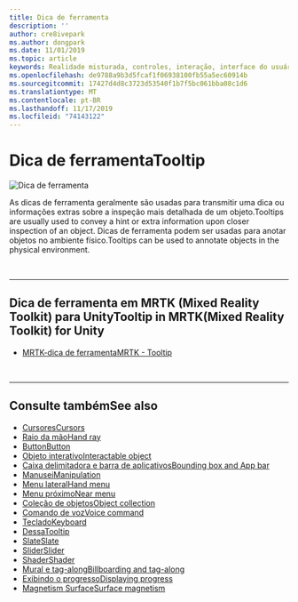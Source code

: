 ```yaml
---
title: Dica de ferramenta
description: ''
author: cre8ivepark
ms.author: dongpark
ms.date: 11/01/2019
ms.topic: article
keywords: Realidade misturada, controles, interação, interface do usuário, UX
ms.openlocfilehash: de9788a9b3d5fcaf1f06938100fb55a5ec60914b
ms.sourcegitcommit: 17427d4d8c3723d53540f1b7f5bc061bba08c1d6
ms.translationtype: MT
ms.contentlocale: pt-BR
ms.lasthandoff: 11/17/2019
ms.locfileid: "74143122"
---
```

# <a name="tooltip"></a><span data-ttu-id="ddd5c-103">Dica de ferramenta</span><span class="sxs-lookup"><span data-stu-id="ddd5c-103">Tooltip</span></span>

![Dica de ferramenta](images/UX/UX_Hero_Tooltip.jpg)

<span data-ttu-id="ddd5c-105">As dicas de ferramenta geralmente são usadas para transmitir uma dica ou informações extras sobre a inspeção mais detalhada de um objeto.</span><span class="sxs-lookup"><span data-stu-id="ddd5c-105">Tooltips are usually used to convey a hint or extra information upon closer inspection of an object.</span></span> <span data-ttu-id="ddd5c-106">Dicas de ferramenta podem ser usadas para anotar objetos no ambiente físico.</span><span class="sxs-lookup"><span data-stu-id="ddd5c-106">Tooltips can be used to annotate objects in the physical environment.</span></span>

<br>

---

## <a name="tooltip-in-mrtkmixed-reality-toolkit-for-unity"></a><span data-ttu-id="ddd5c-107">Dica de ferramenta em MRTK (Mixed Reality Toolkit) para Unity</span><span class="sxs-lookup"><span data-stu-id="ddd5c-107">Tooltip in MRTK(Mixed Reality Toolkit) for Unity</span></span>

* [<span data-ttu-id="ddd5c-108">MRTK-dica de ferramenta</span><span class="sxs-lookup"><span data-stu-id="ddd5c-108">MRTK - Tooltip</span></span>](https://microsoft.github.io/MixedRealityToolkit-Unity/Documentation/README_Tooltip.html)

<br>

---

## <a name="see-also"></a><span data-ttu-id="ddd5c-109">Consulte também</span><span class="sxs-lookup"><span data-stu-id="ddd5c-109">See also</span></span>

* [<span data-ttu-id="ddd5c-110">Cursores</span><span class="sxs-lookup"><span data-stu-id="ddd5c-110">Cursors</span></span>](cursors.md)
* [<span data-ttu-id="ddd5c-111">Raio da mão</span><span class="sxs-lookup"><span data-stu-id="ddd5c-111">Hand ray</span></span>](point-and-commit.md)
* [<span data-ttu-id="ddd5c-112">Button</span><span class="sxs-lookup"><span data-stu-id="ddd5c-112">Button</span></span>](button.md)
* [<span data-ttu-id="ddd5c-113">Objeto interativo</span><span class="sxs-lookup"><span data-stu-id="ddd5c-113">Interactable object</span></span>](interactable-object.md)
* [<span data-ttu-id="ddd5c-114">Caixa delimitadora e barra de aplicativos</span><span class="sxs-lookup"><span data-stu-id="ddd5c-114">Bounding box and App bar</span></span>](app-bar-and-bounding-box.md)
* [<span data-ttu-id="ddd5c-115">Manusei</span><span class="sxs-lookup"><span data-stu-id="ddd5c-115">Manipulation</span></span>](direct-manipulation.md)
* [<span data-ttu-id="ddd5c-116">Menu lateral</span><span class="sxs-lookup"><span data-stu-id="ddd5c-116">Hand menu</span></span>](hand-menu.md)
* [<span data-ttu-id="ddd5c-117">Menu próximo</span><span class="sxs-lookup"><span data-stu-id="ddd5c-117">Near menu</span></span>](near-menu.md)
* [<span data-ttu-id="ddd5c-118">Coleção de objetos</span><span class="sxs-lookup"><span data-stu-id="ddd5c-118">Object collection</span></span>](object-collection.md)
* [<span data-ttu-id="ddd5c-119">Comando de voz</span><span class="sxs-lookup"><span data-stu-id="ddd5c-119">Voice command</span></span>](voice-input.md)
* [<span data-ttu-id="ddd5c-120">Teclado</span><span class="sxs-lookup"><span data-stu-id="ddd5c-120">Keyboard</span></span>](keyboard.md)
* [<span data-ttu-id="ddd5c-121">Dessa</span><span class="sxs-lookup"><span data-stu-id="ddd5c-121">Tooltip</span></span>](tooltip.md)
* [<span data-ttu-id="ddd5c-122">Slate</span><span class="sxs-lookup"><span data-stu-id="ddd5c-122">Slate</span></span>](slate.md)
* [<span data-ttu-id="ddd5c-123">Slider</span><span class="sxs-lookup"><span data-stu-id="ddd5c-123">Slider</span></span>](slider.md)
* [<span data-ttu-id="ddd5c-124">Shader</span><span class="sxs-lookup"><span data-stu-id="ddd5c-124">Shader</span></span>](shader.md)
* [<span data-ttu-id="ddd5c-125">Mural e tag-along</span><span class="sxs-lookup"><span data-stu-id="ddd5c-125">Billboarding and tag-along</span></span>](billboarding-and-tag-along.md)
* [<span data-ttu-id="ddd5c-126">Exibindo o progresso</span><span class="sxs-lookup"><span data-stu-id="ddd5c-126">Displaying progress</span></span>](progress.md)
* [<span data-ttu-id="ddd5c-127">Magnetism Surface</span><span class="sxs-lookup"><span data-stu-id="ddd5c-127">Surface magnetism</span></span>](surface-magnetism.md)
